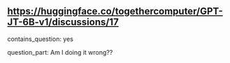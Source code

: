 ## https://huggingface.co/togethercomputer/GPT-JT-6B-v1/discussions/17

contains_question: yes

question_part: Am I doing it wrong??